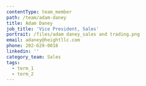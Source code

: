 ```yaml
---
contentType: team_member
path: /team/adam-daney
title: Adam Daney
job_title: 'Vice President, Sales'
portrait: /files/adam daney_sales and trading.png
email: adaney@heightllc.com
phone: 202-629-0018
linkedin: ''
category_team: Sales
tags:
  - term_1
  - term_2
---
```



